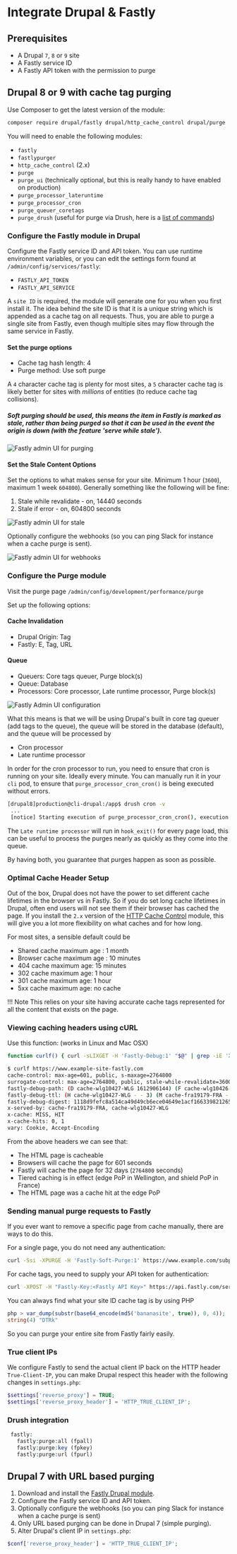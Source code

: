# Integrate Drupal & Fastly

## Prerequisites

* A Drupal `7`, `8` or `9` site
* A Fastly service ID
* A Fastly API token with the permission to purge

## Drupal 8 or 9 with cache tag purging

Use Composer to get the latest version of the module:

```bash title="Install Fastly"
composer require drupal/fastly drupal/http_cache_control drupal/purge
```

You will need to enable the following modules:

* `fastly`
* `fastlypurger`
* `http_cache_control` \(2.x\)
* `purge`
* `purge_ui` \(technically optional, but this is really handy to have enabled on production\)
* `purge_processor_lateruntime`
* `purge_processor_cron`
* `purge_queuer_coretags`
* `purge_drush` \(useful for purge via Drush, here is a [list of commands](https://git.drupalcode.org/project/purge/-/blob/8.x-3.x/README.md#drush-commands)\)

### Configure the Fastly module in Drupal

Configure the Fastly service ID and API token. You can use runtime environment variables, or you can edit the settings form found at `/admin/config/services/fastly`:

* `FASTLY_API_TOKEN`
* `FASTLY_API_SERVICE`

A `site ID` is required, the module will generate one for you when you first install it. The idea behind the site ID is that it is a unique string which is appended as a cache tag on all requests. Thus, you are able to purge a single site from Fastly, even though multiple sites may flow through the same service in Fastly.

#### Set the purge options

* Cache tag hash length: 4
* Purge method: Use soft purge

A `4` character cache tag is plenty for most sites, a `5` character cache tag is likely better for sites with _millions_ of entities \(to reduce cache tag collisions\).

##### Soft purging should be used, this means the item in Fastly is marked as stale, rather than being purged so that it can be used in the event the origin is down \(with the feature 'serve while stale'\).

![Fastly admin UI for purging](https://camo.githubusercontent.com/8d0fb54560570966c2387c9b88c76d366f5d85e2f8901b644a06ca3f41210ed2/68747470733a2f2f692e6962622e636f2f34677777644c762f666173746c792d70757267652e706e67)

#### Set the Stale Content Options

Set the options to what makes sense for your site. Minimum 1 hour \(`3600`\), maximum 1 week `604800`\). Generally something like the following will be fine:

1. Stale while revalidate - on, 14440 seconds
2. Stale if error - on, 604800 seconds

![Fastly admin UI for stale](https://camo.githubusercontent.com/716e9ae28671301f840c8e650ad48f0b7a997c6783859e23d1147904635a27dd/68747470733a2f2f692e6962622e636f2f4d5334736838622f666173746c792d7374616c652e706e67)

Optionally configure the webhooks \(so you can ping Slack for instance when a cache purge is sent\).

![Fastly admin UI for webhooks](https://camo.githubusercontent.com/984a7649f481135762f14304340d6dab85d7edc785018a19b758a831e8337acf/68747470733a2f2f692e6962622e636f2f78317a735a48702f70757267652d776562686f6f6b2e706e67)

### Configure the Purge module

Visit the purge page `/admin/config/development/performance/purge`

Set up the following options:

#### Cache Invalidation

* Drupal Origin: Tag
* Fastly: E, Tag, URL

#### Queue

* Queuers: Core tags queuer, Purge block\(s\)
* Queue: Database
* Processors: Core processor, Late runtime processor, Purge block\(s\)

![Fastly Admin UI configuration](https://camo.githubusercontent.com/c4020852ed509b77dc52ae16572b048f49a38b0f88a901ae4593ed970d481f95/68747470733a2f2f692e6962622e636f2f4659304c7363432f666173746c792e706e67)

What this means is that we will be using Drupal's built in core tag queuer \(add tags to the queue\), the queue will be stored in the database \(default\), and the queue will be processed by

* Cron processor
* Late runtime processor

In order for the cron processor to run, you need to ensure that cron is running on your site. Ideally every minute. You can manually run it in your `cli` pod, to ensure that `purge_processor_cron_cron()` is being executed without errors.

```bash title="start cron"
[drupal8]production@cli-drupal:/app$ drush cron -v
 ...
 [notice] Starting execution of purge_processor_cron_cron(), execution of node_cron() took 21.16ms.
```

The `Late runtime processor` will run in `hook_exit()` for every page load, this can be useful to process the purges nearly as quickly as they come into the queue.

By having both, you guarantee that purges happen as soon as possible.

### Optimal Cache Header Setup

Out of the box, Drupal does not have the power to set different cache lifetimes in the browser vs in Fastly. So if you do set long cache lifetimes in Drupal, often end users will not see them if their browser has cached the page. If you install the `2.x` version of the [HTTP Cache Control](https://www.drupal.org/project/http_cache_control) module, this will give you a lot more flexibility on what caches and for how long.

For most sites, a sensible default could be

* Shared cache maximum age : 1 month
* Browser cache maximum age : 10 minutes
* 404 cache maximum age: 15 minutes
* 302 cache maximum age: 1 hour
* 301 cache maximum age: 1 hour
* 5xx cache maximum age: no cache

!!! Note
    This relies on your site having accurate cache tags represented for all the content that exists on the page.

### Viewing caching headers using cURL

Use this function: \(works in Linux and Mac OSX\)

```bash title="cURL function"
function curlf() { curl -sLIXGET -H 'Fastly-Debug:1' "$@" | grep -iE 'X-Cache|Cache-Control|Set-Cookie|X-Varnish|X-Hits|Vary|Fastly-Debug|X-Served|surrogate-control|surrogate-key' }
```

```bash title="Using cURL"
$ curlf https://www.example-site-fastly.com
cache-control: max-age=601, public, s-maxage=2764800
surrogate-control: max-age=2764800, public, stale-while-revalidate=3600, stale-if-error=3600
fastly-debug-path: (D cache-wlg10427-WLG 1612906144) (F cache-wlg10426-WLG 1612906141) (D cache-fra19179-FRA 1612906141) (F cache-fra19122-FRA 1612906141)
fastly-debug-ttl: (H cache-wlg10427-WLG - - 3) (M cache-fra19179-FRA - - 0)
fastly-debug-digest: 1118d9fefc8a514ca49d49cb6ece04649e1acf1663398212650bb462ba84c381
x-served-by: cache-fra19179-FRA, cache-wlg10427-WLG
x-cache: MISS, HIT
x-cache-hits: 0, 1
vary: Cookie, Accept-Encoding
```

From the above headers we can see that:

* The HTML page is cacheable
* Browsers will cache the page for 601 seconds
* Fastly will cache the page for 32 days \(`2764800` seconds\)
* Tiered caching is in effect \(edge PoP in Wellington, and shield PoP in France\)
* The HTML page was a cache hit at the edge PoP

### Sending manual purge requests to Fastly

If you ever want to remove a specific page from cache manually, there are ways to do this.

For a single page, you do not need any authentication:

```bash title="Single page cURL"
curl -Ssi -XPURGE -H 'Fastly-Soft-Purge:1' https://www.example.com/subpage
```

For cache tags, you need to supply your API token for authentication:

```bash title="Cache tags"
curl -XPOST -H "Fastly-Key:<Fastly API Key>" https://api.fastly.com/service/<serviceID>/purge/<surrogatekey>
```

You can always find what your site ID cache tag is by using PHP

```php title="Find site ID cache tag"
php > var_dump(substr(base64_encode(md5('bananasite', true)), 0, 4));
string(4) "DTRk"
```

So you can purge your entire site from Fastly fairly easily.

### True client IPs

We configure Fastly to send the actual client IP back on the HTTP header `True-Client-IP`, you can make Drupal respect this header with the following changes in `settings.php`:

```php title="settings.php"
$settings['reverse_proxy'] = TRUE;
$settings['reverse_proxy_header'] = 'HTTP_TRUE_CLIENT_IP';
```

### Drush integration

```php title="settings.php"
 fastly:
   fastly:purge:all (fpall)                                                    Purge whole service.
   fastly:purge:key (fpkey)                                                    Purge cache by key.
   fastly:purge:url (fpurl)                                                    Purge cache by Url.
```

## Drupal 7 with URL based purging

1. Download and install the [Fastly Drupal module](https://www.drupal.org/project/fastly).
2. Configure the Fastly service ID and API token.
3. Optionally configure the webhooks \(so you can ping Slack for instance when a cache purge is sent\)
4. Only URL based purging can be done in Drupal 7 \(simple purging\).
5. Alter Drupal's client IP in `settings.php`:

```php title="settings.php"
$conf['reverse_proxy_header'] = 'HTTP_TRUE_CLIENT_IP';
```
